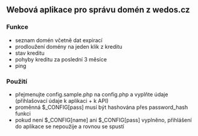 ## Webová aplikace pro správu domén z wedos.cz

### Funkce

- seznam domén včetně dat expirací
- prodloužení domény na jeden klik z kreditu
- stav kreditu
- pohyby kreditu za poslední 3 měsíce
- ping

### Použití

- přejmenujte config.sample.php na config.php a vyplňte údaje (přihlašovací údaje k aplikaci + k API)
- proměnná $_CONFIG[pass] musí být hashována přes password_hash funkci
- pokud není $_CONFIG[name] ani $_CONFIG[pass] vyplněno, přihlášení do aplikace se nepoužije a rovnou se spustí